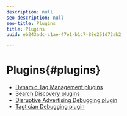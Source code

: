 ```yaml
---
description: null
seo-description: null
seo-title: Plugins
title: Plugins
uuid: eb243adc-c1ae-47e1-b1c7-88e251d72ab2

---
```


# Plugins{#plugins}

+ [Dynamic Tag Management plugins](c-dtm-switch-plugins.md)
+ [Search Discovery plugins](search-discovery-plugins.md)
+ [Disruptive Advertising Debugging plugin](disruptive-advertising-plugins.md)
+ [Tagtician Debugging plugin](c-tagtician-debugging-plugin.md)
